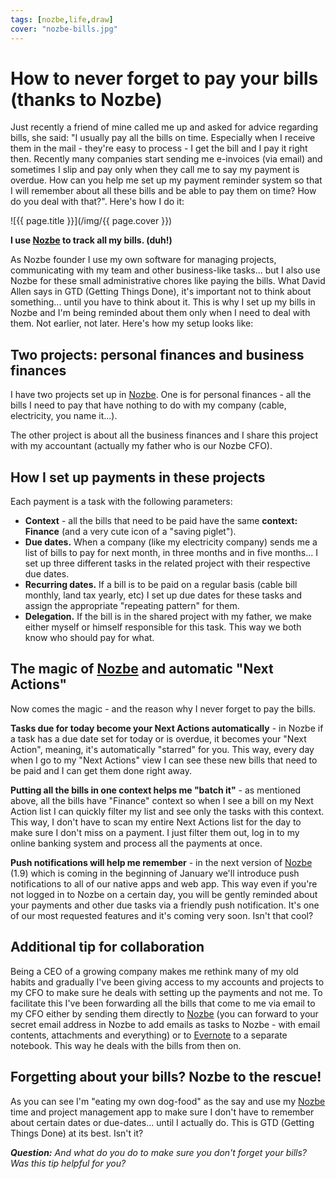 ```yaml
---
tags: [nozbe,life,draw]
cover: "nozbe-bills.jpg"
---
```


# How to never forget to pay your bills (thanks to Nozbe)

Just recently a friend of mine called me up and asked for advice regarding bills, she said: "I usually pay all the bills on time. Especially when I receive them in the mail - they're easy to process - I get the bill and I pay it right then. Recently many companies start sending me e-invoices (via email) and sometimes I slip and pay only when they call me to say my payment is overdue. How can you help me set up my payment reminder system so that I will remember about all these bills and be able to pay them on time? How do you deal with that?". Here's how I do it:

<!--More-->

![{{ page.title }}](/img/{{ page.cover }})

**I use [Nozbe][n] to track all my bills. (duh!)**

As Nozbe founder I use my own software for managing projects, communicating with my team and other business-like tasks... but I also use  Nozbe for these small administrative chores like paying the bills. What David Allen says in GTD (Getting Things Done), it's important not to think about something... until you have to think about it. This is why I set up my bills in Nozbe and I'm being reminded about them only when I need to deal with them. Not earlier, not later. Here's how my setup looks like:

## Two projects: personal finances and business finances

I have two projects set up in [Nozbe][n]. One is for personal finances - all the bills I need to pay that have nothing to do with my company (cable, electricity, you name it...).

The other project is about all the business finances and I share this project with my accountant (actually my father who is our Nozbe CFO).

## How I set up payments in these projects

Each payment is a task with the following parameters:

* **Context** - all the bills that need to be paid have the same **context: Finance** (and a very cute icon of a "saving piglet").
* **Due dates.** When a company (like my electricity company) sends me a list of bills to pay for next month, in three months and in five months... I set up three different tasks in the related project with their respective due dates.
* **Recurring dates.** If a bill is to be paid on a regular basis (cable bill monthly, land tax yearly, etc) I set up due dates for these tasks and assign the appropriate "repeating pattern" for them.
* **Delegation.** If the bill is in the shared project with my father, we make either myself or himself responsible for this task. This way we both know who should pay for what.

## The magic of [Nozbe][n] and automatic "Next Actions"

Now comes the magic - and the reason why I never forget to pay the bills.

**Tasks due for today become your Next Actions automatically** - in Nozbe if a task has a due date set for today or is overdue, it becomes your "Next Action", meaning, it's automatically "starred" for you. This way, every day when I go to my "Next Actions" view I can see these new bills that need to be paid and I can get them done right away.

**Putting all the bills in one context helps me "batch it"** - as mentioned above, all the bills have "Finance" context so when I see a bill on my Next Action list I can quickly filter my list and see only the tasks with this context. This way, I don't have to scan my entire Next Actions list for the day to make sure I don't miss on a payment. I just filter them out, log in to my online banking system and process all the payments at once.

**Push notifications will help me remember** - in the next version of [Nozbe][n] (1.9) which is coming in the beginning of January we'll introduce push notifications to all of our native apps and web app. This way even if you're not logged in to Nozbe on a certain day, you will be gently reminded about your payments and other due tasks via a friendly push notification. It's one of our most requested features and it's coming very soon. Isn't that cool?

## Additional tip for collaboration

Being a CEO of a growing company makes me rethink many of my old habits and gradually I've been giving access to my accounts and projects to my CFO to make sure he deals with setting up the payments and not me. To facilitate this I've been forwarding all the bills that come to me via email to my CFO either by sending them directly to [Nozbe][n] (you can forward to your secret email address in Nozbe to add emails as tasks to Nozbe - with email contents, attachments and everything) or to [Evernote][] to a separate notebook. This way he deals with the bills from then on.

## Forgetting about your bills? Nozbe to the rescue!

As you can see I'm "eating my own dog-food" as the say and use my [Nozbe][n] time and project management app to make sure I don't have to remember about certain dates or due-dates... until I actually do. This is GTD (Getting Things Done) at its best. Isn't it?

***Question:*** *And what do you do to make sure you don't forget your bills? Was this tip helpful for you?*

[Dropbox]: http://db.tt/kD7Liux
[Evernote]: http://www.michaelsliwinski.com/how-i-use-evernote
[iPadOnly]: http://www.michaelsliwinski.com/tag/ipadonly
[#iPadOnly]: http://ipadonly.net/
[Nozbe]: http://www.nozbe.com/
[Productive! Magazine]: http://www.productivemag.com/
[Productive! Show]: http://www.michaelsliwinski.com/productive_show
[@MSliwinski]: http://twitter.com/MSliwinski


[n]: https://michael.gratis/nozbe